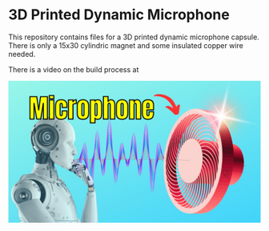 # 3D Printed Dynamic Microphone

This repository contains files for a 3D printed dynamic microphone capsule. There is only a 15x30 cylindric magnet and some insulated copper wire needed.

There is a video on the build process at

![3D Printed Dynamic Microphone](thumb01.jpg)

